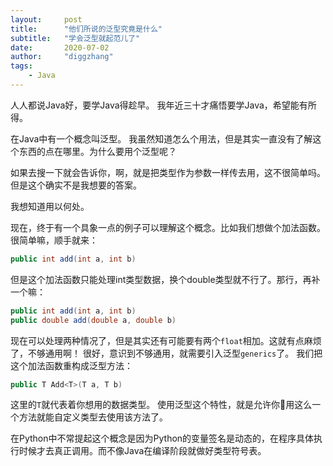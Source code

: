 ```yaml
---
layout:     post
title:      "他们所说的泛型究竟是什么"
subtitle:   "学会泛型就起范儿了"
date:       2020-07-02
author:     "diggzhang"
tags:
    - Java
---
```


人人都说Java好，要学Java得趁早。
我年近三十才痛悟要学Java，希望能有所得。

在Java中有一个概念叫泛型。
我虽然知道怎么个用法，但是其实一直没有了解这个东西的点在哪里。为什么要用个泛型呢？

如果去搜一下就会告诉你，啊，就是把类型作为参数一样传去用，这不很简单吗。
但是这个确实不是我想要的答案。

我想知道用以何处。

现在，终于有一个具象一点的例子可以理解这个概念。比如我们想做个加法函数。很简单嘛，顺手就来：

```java
public int add(int a, int b)
```

但是这个加法函数只能处理int类型数据，换个double类型就不行了。那行，再补一个嘛：

```java
public int add(int a, int b)
public double add(double a, double b)
```

现在可以处理两种情况了，但是其实还有可能要有两个`float`相加。这就有点麻烦了，不够通用啊！
很好，意识到不够通用，就需要引入泛型`generics`了。
我们把这个加法函数重构成泛型方法：

```java
public T Add<T>(T a, T b)
```

这里的`T`就代表着你想用的数据类型。
使用泛型这个特性，就是允许你用这么一个方法就能自定义类型去使用该方法了。

在Python中不常提起这个概念是因为Python的变量签名是动态的，在程序具体执行时候才去真正调用。而不像Java在编译阶段就做好类型符号表。